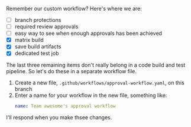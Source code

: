 Remember our custom workflow? Here's where we are:

- [ ] branch protections
- [ ] required review approvals
- [ ] easy way to see when enough approvals has been achieved
- [x] matrix build
- [x] save build artifacts
- [x] dedicated test job

The last three remaining items don't really belong in a code build and test pipeline. So let's do these in a separate workflow file. 

1. Create a new file, `.github/workflows/approval-workflow.yaml`, on this branch
1. Enter a name for your workflow in the new file, something like:
    ```yaml
    name: Team awesome's approval workflow
    ```

I'll respond when you make thsee changes.
